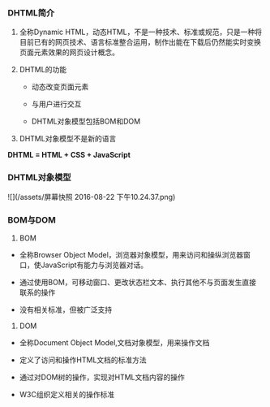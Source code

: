### DHTML简介

1. 全称Dynamic HTML，动态HTML，不是一种技术、标准或规范，只是一种将目前已有的网页技术、语言标准整合运用，制作出能在下载后仍然能实时变换页面元素效果的网页设计概念。

1. DHTML的功能

   * 动态改变页面元素

   * 与用户进行交互

   * DHTML对象模型包括BOM和DOM

1. DHTML对象模型不是新的语言

  **DHTML = HTML + CSS + JavaScript**

### DHTML对象模型

![](/assets/屏幕快照 2016-08-22 下午10.24.37.png)

### BOM与DOM

1. BOM

  * 全称Browser Object Model，浏览器对象模型，用来访问和操纵浏览器窗口，使JavaScript有能力与浏览器对话。

  * 通过使用BOM，可移动窗口、更改状态栏文本、执行其他不与页面发生直接联系的操作

  * 没有相关标准，但被广泛支持

1. DOM

  * 全称Document Object Model,文档对象模型，用来操作文档

  * 定义了访问和操作HTML文档的标准方法

  * 通过对DOM树的操作，实现对HTML文档内容的操作

  * W3C组织定义相关的操作标准


